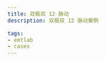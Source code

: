 ```yaml
---
title: 双极双 12 脉动
description: 双极双 12 脉动案例

tags:
- emtlab
- cases
---
```


<!-- import DocCardList from '@theme/DocCardList';

<DocCardList /> -->